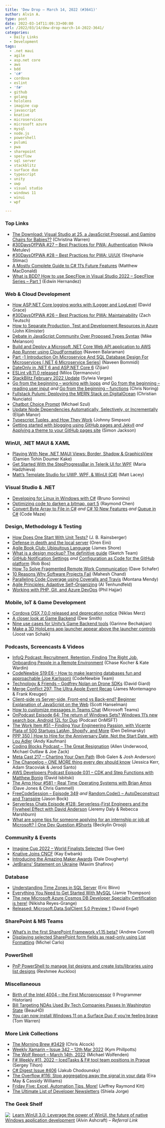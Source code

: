 ```yaml
---
title: 'Dew Drop – March 14, 2022 (#3641)'
author: Alvin A.
type: post
date: 2022-03-14T11:09:33+00:00
url: /2022/03/14/dew-drop-march-14-2022-3641/
categories:
  - Daily Links
  - Development
tags:
  - .net maui
  - agile
  - asp.net core
  - aws
  - bdd
  - 'c#'
  - cordova
  - eslint
  - 'f#'
  - github
  - golang
  - hololens
  - imagine cup
  - javascript
  - knative
  - microservices
  - microsoft azure
  - mysql
  - node.js
  - powershell
  - pulumi
  - pwa
  - sharepoint
  - specflow
  - sql server
  - stackblitz
  - surface duo
  - typescript
  - unity
  - uwp
  - visual studio
  - windows 11
  - winui
  - wpf

---
```

### <a name="top"></a>Top Links

  * <a href="http://www.youtube.com/watch?v=u4BZ08VASNM" target="_blank" rel="noopener">The Download: Visual Studio at 25, a JavaScript Proposal, and Gaming Chairs for Babies??</a> (Christina Warren)
  * <a href="https://dev.to/azure/27-best-practices-for-pwa-authentication-29md" target="_blank" rel="noopener">#30DaysOfPWA #27 &#8211; Best Practices for PWA: Authentication</a> (Nikola Metulev)
  * <a href="https://dev.to/azure/28-best-practices-for-pwa-uiux-177j" target="_blank" rel="noopener">#30DaysOfPWA #28 &#8211; Best Practices for PWA: UI/UX</a> (Stephanie Stimac)
  * <a href="https://medium.com/young-coder/a-mostly-complete-guide-to-c-11s-future-features-5658ce32f0fa?source=rss----d3d5cbdde463---4" target="_blank" rel="noopener">A Mostly Complete Guide to C# 11’s Future Features</a> (Matthew MacDonald)
  * <a href="https://techcommunity.microsoft.com/t5/testingspot-blog/what-is-bdd-how-to-use-specflow-in-visual-studio-2022-specflow/ba-p/3255140?WT.mc_id=DOP-MVP-4025064" target="_blank" rel="noopener">What is BDD? How to use SpecFlow in Visual Studio 2022 &#8211; SpecFlow Series &#8211; Part 1</a> (Edwin Hernandez)



### <a name="web"></a>Web & Cloud Development

  * <a href="https://www.roundthecode.com/dotnet/how-aspnet-core-logging-works-ilogger-loglevel" target="_blank" rel="noopener">How ASP.NET Core logging works with ILogger and LogLevel</a> (David Grace)
  * <a href="https://dev.to/azure/26-best-practices-for-pwa-maintainability-4nfc" target="_blank" rel="noopener">#30DaysOfPWA #26 &#8211; Best Practices for PWA: Maintainability</a> (Zach Teutsch)
  * <a href="https://www.blueboxes.co.uk/how-to-separate-production-test-and-development-resources-in-azure" target="_blank" rel="noopener">How to Separate Production, Test and Development Resources in Azure</a> (John Kilmister)
  * <a href="https://thenewstack.io/debate-in-javascript-community-over-proposed-types-syntax/" target="_blank" rel="noopener">Debate in JavaScript Community Over Proposed Types Syntax</a> (Mike Melanson)
  * <a href="https://aws.amazon.com/blogs/developer/build-and-deploy-a-microsoft-net-core-web-api-application-to-aws-app-runner-using-cloudformation/" target="_blank" rel="noopener">Build and Deploy a Microsoft .NET Core Web API application to AWS App Runner using CloudFormation</a> (Naveen Balaraman)
  * <a href="https://www.learmoreseekmore.com/2022/03/dotnet6-part1-introduction-on-microservice.html" target="_blank" rel="noopener">Part -1 Introduction On Microservice And SQL Database Design For Microservices [.NET 6 Microservice Series]</a> (Naveen Bommidi)
  * <a href="https://www.codeproject.com/Articles/5325820/DateOnly-in-NET-6-and-ASP-NET-Core-6" target="_blank" rel="noopener">DateOnly in .NET 6 and ASP.NET Core 6</a> (Zijian)
  * <a href="https://eslint.org/blog/2022/03/eslint-v8.11.0-released" target="_blank" rel="noopener">ESLint v8.11.0 released</a> (Milos Djermanovic)
  * <a href="https://blog.stackblitz.com/posts/update-2022-02/" target="_blank" rel="noopener">StackBlitz February 2022 Update</a> (Sylwia Vargas)
  * <a href="https://dev.to/azure/go-from-the-beginning-working-with-loops-2n58" target="_blank" rel="noopener">Go from the beginning &#8211; working with loops</a> _and_ <a href="https://dev.to/azure/go-from-the-beginning-reading-user-input-1bbh" target="_blank" rel="noopener">Go from the beginning &#8211; reading user input</a> _and_ <a href="https://dev.to/azure/go-from-the-beginning-functions-315e" target="_blank" rel="noopener">Go from the beginning &#8211; functions</a> (Chris Noring)
  * <a href="https://www.pulumi.com/blog/fullstack-pulumi-mern-stack-digitalocean/" target="_blank" rel="noopener">Fullstack Pulumi: Deploying the MERN Stack on DigitalOcean</a> (Christian Nunciato)
  * <a href="http://www.youtube.com/watch?v=m_PIDntpLKQ" target="_blank" rel="noopener">Chatbot Choice Prompt</a> (Michael Szul)
  * <a href="https://elijahmanor.com/byte/update-node-deps" target="_blank" rel="noopener">Update Node Dependencies Automatically, Selectively, or Incrementally</a> (Elijah Manor)
  * <a href="https://dzone.com/articles/typescript-tuples-and-how-they-work" target="_blank" rel="noopener">Typescript Tuples, and How They Work</a> (Johnny Simpson)
  * <a href="https://simondarksidej.github.io/getting-started-with-blogging-using-github-pages-and-jekyll.html" target="_blank" rel="noopener">Getting started with blogging using GitHub pages and Jekyll</a> _and_ <a href="https://simondarksidej.github.io/Applying-a-theme-to-your-GitHub-pages-site.html" target="_blank" rel="noopener">Applying a theme to your GitHub pages site</a> (Simon Jackson)



### <a name="silverlight"></a>WinUI, .NET MAUI & XAML

  * <a href="https://doumer.me/playing-with-new-net-maui-views-border-shadow-graphicsview/" target="_blank" rel="noopener">Playing With New .NET MAUI Views: Border, Shadow & GraphicsView</a> (Damien Tohin Doumer Kake)
  * <a href="https://www.telerik.com/blogs/get-started-stepprogressbar-telerik-ui-wpf" target="_blank" rel="noopener">Get Started With the StepProgressBar in Telerik UI for WPF</a> (Maria Hadzhieva)
  * <a href="https://www.mrlacey.com/2022/03/matts-template-studio-for-uwp-wpf-winui.html" target="_blank" rel="noopener">Matt&#8217;s Template Studio for UWP, WPF, & WinUI (C#)</a> (Matt Lacey)



### <a name="dotnet"></a>Visual Studio & .NET

  * <a href="https://blogs.msmvps.com/bsonnino/2022/02/25/developing-for-linux-in-windows-with-c/" target="_blank" rel="noopener">Developing for Linux in Windows with C#</a> (Bruno Sonnino)
  * <a href="https://devblogs.microsoft.com/oldnewthing/20220311-00/?p=106340" target="_blank" rel="noopener">Optimizing code to darken a bitmap, part 5</a> (Raymond Chen)
  * <a href="https://code-maze.com/convert-byte-array-to-file-csharp/" target="_blank" rel="noopener">Convert Byte Array to File in C#</a> _and_ <a href="https://code-maze.com/csharp-10-new-features/" target="_blank" rel="noopener">C# 10 New Features</a> _and_ <a href="https://code-maze.com/queue-csharp/" target="_blank" rel="noopener">Queue in C#</a> (Code Maze)



### <a name="design"></a>Design, Methodology & Testing

  * <a href="https://blog.jbrains.ca/permalink/how-does-one-start-with-unit-tests" target="_blank" rel="noopener">How Does One Start With Unit Tests?</a> (J. B. Rainsberger)
  * <a href="https://ayende.com/blog/196705-A/defense-in-depth-and-the-local-server?Key=c8709ca9-2067-4d1b-8098-3a7e20517e21" target="_blank" rel="noopener">Defense in depth and the local server</a> (Oren Eini)
  * <a href="https://www.jamesshore.com/v2/books/aoad2/book_club/ubiquitous_language" target="_blank" rel="noopener">Agile Book Club: Ubiquitous Language</a> (James Shore)
  * <a href="https://www.sketch.com/blog/2022/03/10/what-is-a-mockup/" target="_blank" rel="noopener">What is a design mockup? The definitive guide</a> (Sketch Team)
  * <a href="https://devopsjournal.io/blog/2022/03/12/GitHub-notification-settings" target="_blank" rel="noopener">GitHub Notification Settings</a> _and_ <a href="https://devopsjournal.io/blog/2022/03/12/GitHub-config-as-code" target="_blank" rel="noopener">Configuration as Code for the GitHub platform</a> (Rob Bos)
  * <a href="https://blog.trello.com/solve-fragmented-remote-work-communication" target="_blank" rel="noopener">How To Solve Fragmented Remote Work Communication</a> (Dave Schafer)
  * <a href="https://www.c-sharpcorner.com/article/10-reasons-why-software-projects-fail/" target="_blank" rel="noopener">10 Reasons Why Software Projects Fail</a> (Mahesh Chand)
  * <a href="http://blog.travis-ci.com/2022-03-11-paralleling" target="_blank" rel="noopener">Paralleling Code Coverage using Coveralls and Travis</a> (Montana Mendy)
  * <a href="https://www.simplethread.com/agile-principles-11-adaptive-self-organizing/" target="_blank" rel="noopener">Agile Principles: Adaptive Self-Organizing</a> (Al Tenhundfeld)
  * <a href="https://www.developer.com/languages/php/php-git-azure-devops/" target="_blank" rel="noopener">Working with PHP, Git, and Azure DevOps</a> (Phil Hajjar)



### <a name="mobile"></a>Mobile, IoT & Game Development

  * <a href="https://cordova.apache.org/announcements/2022/03/09/osx-release-7.0.0.html" target="_blank" rel="noopener">Cordova OSX 7.0.0 released and deprecation notice</a> (Niklas Merz)
  * <a href="https://blog.unity.com/games/a-closer-look-at-game-backend" target="_blank" rel="noopener">A closer look at Game Backend</a> (Dew Smith)
  * <a href="https://blog.unity.com/games/nine-use-cases-for-unitys-game-backend-tools" target="_blank" rel="noopener">Nine use cases for Unity’s Game Backend tools</a> (Garinne Bechakjian)
  * <a href="https://localjoost.github.io/Make-a-3D-HoloLens-app-launcher-appear-above-the-launcher-controls/" target="_blank" rel="noopener">Make a 3D HoloLens app launcher appear above the launcher controls</a> (Joost van Schaik)



### <a name="podcasts"></a>Podcasts, Screencasts & Videos

  * <a href="https://www.infoq.com/podcasts/right-job-developer-experience/" target="_blank" rel="noopener">InfoQ Podcast: Recruitment, Retention, Finding The Right Job, Onboarding People in a Remote Environment</a> (Chase Kocher & Kate Wardin)
  * <a href="https://www.codenewbie.org/podcast/how-to-make-learning-databases-fun-and-approachable" target="_blank" rel="noopener">CodeNewbie S19:E6 &#8211; How to make learning databases fun and approachable (Joe Karlsson)</a> (CodeNewbie Team)
  * <a href="https://davidgiard.com/godfrey-nolan-on-drone-sdks" target="_blank" rel="noopener">Technology & Friends &#8211; Godfrey Nolan on Drone SDKs</a> (David Giard)
  * <a href="http://www.mergeconflict.fm/297" target="_blank" rel="noopener">Merge Conflict 297: The Ultra Apple Event Recap</a> (James Montemagno & Frank Kreuger)
  * <a href="http://www.youtube.com/watch?v=7GRKUaQ8Spk" target="_blank" rel="noopener">Client-side vs Server-side, Front-end vs Back-end? Beginner Explanation of JavaScript on the Web</a> (Scott Hanselman)
  * <a href="http://www.youtube.com/watch?v=dww4ap7Dysw" target="_blank" rel="noopener">How to customize messages in Teams Chat</a> (Microsoft Teams)
  * <a href="https://www.onmsft.com/onpodcast/onpodcast-episode-64-windows-sets-and-more" target="_blank" rel="noopener">OnPodcast Episode 64: The return of Windows Sets? Windows 11&#8217;s new search box, Android 12L for Duo</a> (Podcast OnMSFT)
  * <a href="https://theworkitem.com/blog/finding-your-engineering-passion-vicente-plata/" target="_blank" rel="noopener">The Work Item #51 &#8211; Finding Your Engineering Passion, with Vicente Plata of 500 Startups LatAm, Shopify, and More</a> (Den Delimarsky)
  * <a href="https://peopleandprojectspodcast.libsyn.com/ppp-350-how-to-hire-for-the-anniversary-date-not-the-start-date-with-lou-adler" target="_blank" rel="noopener">PPP 350 | How to Hire for the Anniversary Date, Not the Start Date, with Lou Adler</a> (Andy Kaufman)
  * <a href="https://www.codingblocks.net/podcast/the-great-resignation/" target="_blank" rel="noopener">Coding Blocks Podcast &#8211; The Great Resignation</a> (Allen Underwood, Michael Outlaw & Joe Zack)
  * <a href="https://www.meta-cast.com/episode/217-charting-your-own-path" target="_blank" rel="noopener">Meta Cast 217 &#8211; Charting Your Own Path</a> (Bob Galen & Josh Anderson)
  * <a href="https://changelog.com/podcast/483" target="_blank" rel="noopener">The Changelog &#8211; ONE MORE thing every dev should know</a> (Jessica Kerr, Adam Stacoviak & Jerod Santo)
  * <a href="https://soundcloud.com/awsdevelopers/episode-031-cdk-and-step-functions-with-matthew-bonig" target="_blank" rel="noopener">AWS Developers Podcast Episode 031 &#8211; CDK and Step Functions with Matthew Bonig</a> (David Isbitski)
  * <a href="https://theamphour.com/581-real-time-operating-systems-with-brian-amos/?utm_source=rss&utm_medium=rss&utm_campaign=581-real-time-operating-systems-with-brian-amos" target="_blank" rel="noopener">The Amp Hour #581 – Real Time Operating Systems with Brian Amos</a> (Dave Jones & Chris Gammell)
  * <a href="http://www.youtube.com/watch?v=aiQ8KZGQYJk" target="_blank" rel="noopener">FreeCodeSession &#8211; Episode 349</a> _and_ <a href="http://www.youtube.com/watch?v=bWhsmwS0Jec" target="_blank" rel="noopener">Random.Code() &#8211; AutoDeconstruct and Transpire</a> (Jason Bock)
  * <a href="https://www.serverlesschats.com/128" target="_blank" rel="noopener">Serverless Chats Episode #128: Serverless-First Engineers and the Flywheel Effect with David Anderson</a> (Jeremy Daly & Rebecca Marshburn)
  * <a href="http://www.youtube.com/watch?v=3acaKYwQzt8" target="_blank" rel="noopener">What are some tips for someone applying for an internship or job at Microsoft? | One Dev Question #Shorts</a> (Beckylin Orooji)



### <a name="events"></a>Community & Events

  * <a href="http://www.i-programmer.info/news/204-challenges/15276-imagine-cup-2022-world-finalists-selected.html" target="_blank" rel="noopener">Imagine Cup 2022 &#8211; World Finalists Selected</a> (Sue Gee)
  * <a href="http://www.i-programmer.info/news/141-cloud-computing/15278-knative-joins-cncf.html" target="_blank" rel="noopener">Knative Joins CNCF</a> (Kay Ewbank)
  * <a href="https://makezine.com/2022/03/11/introducing-the-amazing-maker-awards/" target="_blank" rel="noopener">Introducing the Amazing Maker Awards</a> (Dale Dougherty)
  * <a href="https://blog.jetbrains.com/blog/2022/03/11/jetbrains-statement-on-ukraine/" target="_blank" rel="noopener">JetBrains’ Statement on Ukraine</a> (Maxim Shafirov)



### <a name="sql"></a>Database

  * <a href="https://www.mssqltips.com/sqlservertip/7184/sql-server-datetimeoffset-time-zones/" target="_blank" rel="noopener">Understanding Time Zones in SQL Server</a> (Eric Blinn)
  * <a href="https://code.tutsplus.com/tutorials/everything-you-need-to-get-started-with-mysql--net-3076" target="_blank" rel="noopener">Everything You Need to Get Started With MySQL</a> (Jamie Thompson)
  * <a href="https://devblogs.microsoft.com/cosmosdb/the-new-microsoft-azure-cosmos-db-developer-specialty-certification-is-here/?WT.mc_id=DOP-MVP-4025064" target="_blank" rel="noopener">The new Microsoft Azure Cosmos DB Developer Specialty Certification is here!</a> (Nikisha Reyes-Grange)
  * <a href="https://techcommunity.microsoft.com/t5/sql-server-blog/released-microsoft-data-sqlclient-5-0-preview-1/ba-p/3254464?WT.mc_id=DOP-MVP-4025064" target="_blank" rel="noopener">Released: Microsoft.Data.SqlClient 5.0 Preview 1</a> (David Engel)



### <a name="sp"></a>SharePoint & MS Teams

  * <a href="https://www.andrewconnell.com/blog/whats-in-sharepoint-framework-v1.15-beta/" target="_blank" rel="noopener">What’s in the first SharePoint Framework v1.15 beta?</a> (Andrew Connell)
  * <a href="https://techcommunity.microsoft.com/t5/microsoft-365-pnp-blog/displaying-selected-sharepoint-form-fields-as-read-only-using/ba-p/3253330?WT.mc_id=DOP-MVP-4025064" target="_blank" rel="noopener">Displaying selected SharePoint form fields as read-only using List Formatting</a> (Michel Carlo)



### <a name="ps"></a>PowerShell

  * <a href="https://techcommunity.microsoft.com/t5/microsoft-365-pnp-blog/pnp-powershell-to-manage-list-designs-and-create-lists-libraries/ba-p/3225097?WT.mc_id=DOP-MVP-4025064" target="_blank" rel="noopener">PnP PowerShell to manage list designs and create lists/libraries using list designs</a> (Reshmee Auckloo)



### <a name="misc"></a>Miscellaneous

  * <a href="http://www.i-programmer.info/history/machines/3345-birth-of-the-intel-4004-the-first-microprocessor.html" target="_blank" rel="noopener">Birth of the Intel 4004 &#8211; the First Microprocessor</a> (I Programmer Historian)
  * <a href="https://yro.slashdot.org/story/22/03/11/2241242/bill-targeting-ndas-used-by-tech-companies-passes-in-washington-state?utm_source=rss1.0mainlinkanon&utm_medium=feed" target="_blank" rel="noopener">Bill Targeting NDAs Used By Tech Companies Passes In Washington State</a> (BeauHD)
  * <a href="https://www.theverge.com/2022/3/11/22972631/microsoft-windows-11-surface-duo-dual-boot-experiment" target="_blank" rel="noopener">You can now install Windows 11 on a Surface Duo if you’re feeling brave</a> (Tom Warren)



### <a name="links"></a>More Link Collections

  * <a href="https://blog.cwa.me.uk/2022/03/14/the-morning-brew-3429/" target="_blank" rel="noopener">The Morning Brew #3429</a> (Chris Alcock)
  * <a href="https://weeklyxamarin.com/issues/342" target="_blank" rel="noopener">Weekly Xamarin &#8211; Issue 342 &#8211; 12th Mar 2022</a> (Kym Phillpotts)
  * <a href="https://michael-wolfenden.github.io/2022/03/14/march-14th-2022/" target="_blank" rel="noopener">The Wolf Report &#8211; March 14th, 2022</a> (Michael Wolfenden)
  * <a href="https://sergeytihon.com/2022/03/12/f-weekly-11-2022-icedtasks-f-tool-team-positions-in-prague/" target="_blank" rel="noopener">F# Weekly #11, 2022 – IcedTasks & F# tool team positions in Prague</a> (Sergey Tihon)
  * <a href="https://csharpdigest.net/digests/406" target="_blank" rel="noopener">C# Digest Issue #406</a> (Jakub Chodounsky)
  * <a href="https://stackoverflow.blog/2022/03/11/the-overflow-116-stop-aggregating-away-the-signal-in-your-data/" target="_blank" rel="noopener">The Overflow #116: Stop aggregating away the signal in your data</a> (Eira May & Cassidy Williams)
  * <a href="https://techcommunity.microsoft.com/t5/microsoft-mvp-award-program-blog/friday-five-excel-automation-tips-more/ba-p/3254199?WT.mc_id=DOP-MVP-4025064" target="_blank" rel="noopener">Friday Five: Excel, Automation Tips, More!</a> (Jeffrey Raymond Kitt)
  * <a href="https://draft.dev/learn/the-ultimate-list-of-developer-newsletters" target="_blank" rel="noopener">The Ultimate List of Developer Newsletters</a> (Shiela Jorge)



### <a name="shelf"></a>The Geek Shelf

<a href="https://www.amazon.com/dp/1800208669/?tag=amavin-20" target="_blank" rel="noopener"><img decoding="async" align="left" style="margin: 0px 4px 0px 0px; border: 0px currentcolor; border-image: none; float: left; display: inline; background-image: none;" src="https://m.media-amazon.com/images/I/41Z9lMC71WL._SS135_.jpg" border="0" /></a>&nbsp;<a href="https://www.amazon.com/dp/1800208669/?tag=amavin-20" target="_blank" rel="noopener">Learn WinUI 3.0: Leverage the power of WinUI, the future of native Windows application development</a> (Alvin Ashcraft) _&#8211; Referral Link_